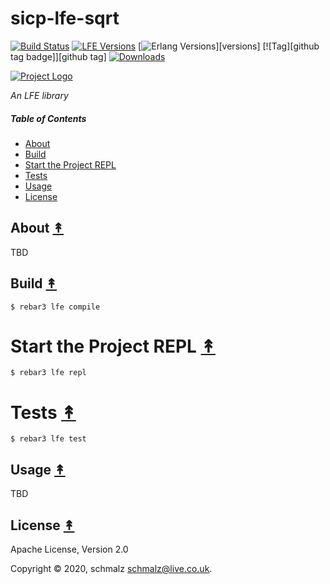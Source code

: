 # sicp-lfe-sqrt

[![Build Status][travis badge]][travis]
[![LFE Versions][lfe badge]][lfe]
[![Erlang Versions][erlang badge]][versions]
[![Tag][github tag badge]][github tag]
[![Downloads][hex downloads]][hex package]

[![Project Logo][logo]][logo-large]

*An LFE library*

##### Table of Contents

* [About](#about-)
* [Build](#build-)
* [Start the Project REPL](#start-the-repl-)
* [Tests](#tests-)
* [Usage](#usage-)
* [License](#license-)

## About [&#x219F;](#table-of-contents)

TBD

## Build [&#x219F;](#table-of-contents)

```shell
$ rebar3 lfe compile
```

# Start the Project REPL [&#x219F;](#table-of-contents)

```shell
$ rebar3 lfe repl
```

# Tests [&#x219F;](#table-of-contents)

```shell
$ rebar3 lfe test
```

## Usage [&#x219F;](#table-of-contents)

TBD

## License [&#x219F;](#table-of-contents)

Apache License, Version 2.0

Copyright © 2020, schmalz <schmalz@live.co.uk>.

<!-- Named page links below: /-->

[logo]: https://avatars1.githubusercontent.com/u/3434967?s=250
[logo-large]: https://avatars1.githubusercontent.com/u/3434967
[github]: https://github.com/ORG/sicp-lfe-sqrt
[gitlab]: https://gitlab.com/ORG/sicp-lfe-sqrt
[travis]: https://travis-ci.org/ORG/sicp-lfe-sqrt
[travis badge]: https://img.shields.io/travis/ORG/sicp-lfe-sqrt.svg
[gh-actions-badge]: https://github.com/ORG/sicp-lfe-sqrt/workflows/Go/badge.svg
[gh-actions]: https://github.com/ORG/sicp-lfe-sqrt/actions
[lfe]: https://github.com/rvirding/lfe
[lfe badge]: https://img.shields.io/badge/lfe-1.3.0-blue.svg
[erlang badge]: https://img.shields.io/badge/erlang-19%20to%2023-blue.svg
[version]: https://github.com/ORG/sicp-lfe-sqrt/blob/master/.travis.yml
[github tags]: https://github.com/ORG/sicp-lfe-sqrt/tags
[github tags badge]: https://img.shields.io/github/tag/ORG/sicp-lfe-sqrt.svg
[github downloads]: https://img.shields.io/github/downloads/ORG/sicp-lfe-sqrt/total.svg
[hex badge]: https://img.shields.io/hexpm/v/sicp-lfe-sqrt.svg?maxAge=2592000
[hex package]: https://hex.pm/packages/sicp-lfe-sqrt
[hex downloads]: https://img.shields.io/hexpm/dt/sicp-lfe-sqrt.svg
